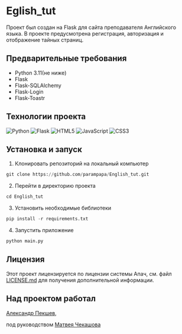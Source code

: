 # Eglish_tut
Проект был создан на Flask для сайта преподавателя Английского языка. 
В проекте предусмотрена регистрация, авторизация и отображение тайных страниц.

## Предварительные требования
  * Python 3.11(не ниже) 
  * Flask 
  * Flask-SQLAlchemy 
  * Flask-Login 
  * Flask-Toastr 
## Технологии проекта

![Python](https://img.shields.io/badge/python-3670A0?style=for-the-badge&logo=python&logoColor=ffdd54)
![Flask](https://img.shields.io/badge/flask-%23000.svg?style=for-the-badge&logo=flask&logoColor=white)
![HTML5](https://img.shields.io/badge/html5-%23E34F26.svg?style=for-the-badge&logo=html5&logoColor=white)
![JavaScript](https://img.shields.io/badge/javascript-%23323330.svg?style=for-the-badge&logo=javascript&logoColor=%23F7DF1E)
![CSS3](https://img.shields.io/badge/css3-%231572B6.svg?style=for-the-badge&logo=css3&logoColor=white)

## Установка и запуск
1. Клонировать репозиторий на локальный компьютер
```python
git clone https://github.com/parampapa/English_tut.git
```

2. Перейти в директорию проекта
```python
cd English_tut
```

3. Установить необходимые библиотеки
```python
pip install -r requirements.txt
```

4. Запустить приложение
```python
python main.py
```
## Лицензия
Этот проект лицензируется по лицензии системы Апач, см. файл [LICENSE.md](https://github.com/parampapa/English_tut/blob/main/LICENSE)
для получения дополнительной информации.

## Над проектом работал
[Александр Пекшев](https://github.com/parampapa),

под руководством [Матвея Чекашова](https://github.com/Ryize)
